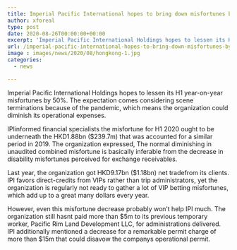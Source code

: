 ```yaml
---
title: Imperial Pacific International hopes to bring down misfortunes by 50
author: xforeal 
type: post
date: 2020-08-26T00:00:00+00:00
excerpt: 'Imperial Pacific International Holdings hopes to lessen its H1 year-on-year misfortunes by 50&amp;percnt; '
url: /imperial-pacific-international-hopes-to-bring-down-misfortunes-by-50/
image : images/news/2020/08/hongkong-1.jpg
categories:
  - news

---
```

Imperial Pacific International Holdings hopes to lessen its H1 year-on-year misfortunes by 50&percnt;. The expectation comes considering scene terminations because of the pandemic, which means the organization could diminish its operational expenses. 

IPIinformed financial specialists the misfortune for H1 2020 ought to be underneath the HKD1.88bn ($239.7m) that was accounted for a similar period in 2019. The organization expressed, The normal diminishing in unaudited combined misfortune is basically inferable from the decrease in disability misfortunes perceived for exchange receivables. 

Last year, the organization got HKD9.17bn ($1.18bn) net tradefrom its clients. IPI favors direct-credits from VIPs rather than trip administrators, yet the organization is regularly not ready to gather a lot of VIP betting misfortunes, which add up to a great many dollars every year. 

However, even this misfortune decrease probably won&#8217;t help IPI much. The organization still hasnt paid more than $5m to its previous temporary worker, Pacific Rim Land Development LLC, for administrations delivered. IPI additionally mentioned a decrease for a remarkable permit charge of more than $15m that could disavow the companys operational permit.